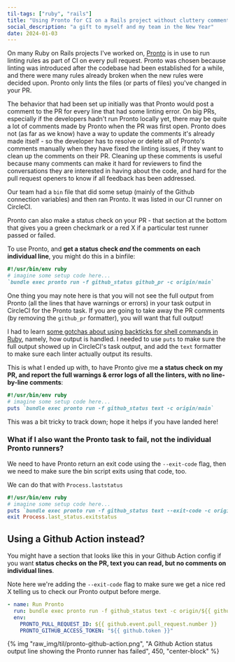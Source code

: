 ```yaml
---
til-tags: ["ruby", "rails"]
title: "Using Pronto for CI on a Rails project without cluttery comments"
social_description: "a gift to myself and my team in the New Year"
date: 2024-01-03
---
```


On many Ruby on Rails projects I've worked on, [Pronto](https://github.com/prontolabs/pronto) is in use to run linting rules as part of CI on every pull request. Pronto was chosen because linting was introduced after the codebase had been established for a while, and there were many rules already broken when the new rules were decided upon. Pronto only lints the files (or parts of files) you've changed in your PR. 

The behavior that had been set up initially was that Pronto would post a comment to the PR for every line that had some linting error. On big PRs, especially if the developers hadn't run Pronto locally yet, there may be quite a lot of comments made by Pronto when the PR was first open. Pronto does not (as far as we know) have a way to update the comments it's already made itself - so the developer has to resolve or delete all of Pronto's comments manually when they have fixed the linting issues, if they want to clean up the comments on their PR. Cleaning up these comments is useful because many comments can make it hard for reviewers to find the conversations they are interested in having about the code, and hard for the pull request openers to know if all feedback has been addressed. 

Our team had a `bin` file that did some setup (mainly of the Github connection variables) and then ran Pronto. It was listed in our CI runner on CircleCI. 

Pronto can also make a status check on your PR - that section at the bottom that gives you a green checkmark or a red X if a particular test runner passed or failed.

To use Pronto, and **get a status check _and_ the comments on each individual line**, you might do this in a binfile: 

```rb
#!/usr/bin/env ruby
# imagine some setup code here...
`bundle exec pronto run -f github_status github_pr -c origin/main`
```

One thing you may note here is that you will not see the full output from Pronto (all the lines that have warnings or errors) in your task output in CircleCI for the Pronto task. If you are going to take away the PR comments (by removing the `github_pr` formatter), you will want that full output! 

I had to learn [some gotchas about using backticks for shell commands in Ruby](https://mattbrictson.com/blog/run-shell-commands-in-ruby#the-gotchas-of-using-backticks), namely, how output is handled. I needed to use `puts` to make sure the full output showed up in CircleCI's task output, and add the `text` formatter to make sure each linter actually output its results.

This is what I ended up with, to have Pronto give me **a status check on my PR, and report the full warnings & error logs of all the linters, with no line-by-line comments**:

```rb
#!/usr/bin/env ruby
# imagine some setup code here...
puts `bundle exec pronto run -f github_status text -c origin/main`
```

This was a bit tricky to track down; hope it helps if you have landed here!

### What if I also want the Pronto task to fail, not the individual Pronto runners?
We need to have Pronto return an exit code using the `--exit-code` flag, then we need to make sure the bin script exits using that code, too. 

We can do that with `Process.laststatus`

```rb
#!/usr/bin/env ruby
# imagine some setup code here...
puts `bundle exec pronto run -f github_status text --exit-code -c origin/main`
exit Process.last_status.exitstatus
```

## Using a Github Action instead?

You might have a section that looks like this in your Github Action config if you want **status checks on the PR, text you can read, but no comments on individual lines**. 

Note here we're adding the `--exit-code` flag to make sure we get a nice red X telling us to check our Pronto output before merge. 

```yml
- name: Run Pronto
  run: bundle exec pronto run -f github_status text -c origin/${{ github.base_ref }} --exit-code
  env:
    PRONTO_PULL_REQUEST_ID: ${{ github.event.pull_request.number }}
    PRONTO_GITHUB_ACCESS_TOKEN: "${{ github.token }}"
```

{% img "raw_img/til/pronto-github-action.png", "A Github Action status output line showing the Pronto runner has failed", 450, "center-block" %}

